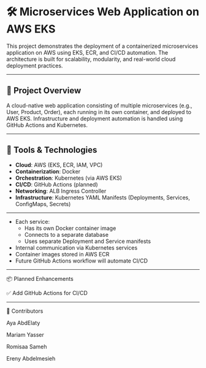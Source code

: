 # 🛠️ Microservices Web Application on AWS EKS

This project demonstrates the deployment of a containerized microservices application on AWS using EKS, ECR, and CI/CD automation. The architecture is built for scalability, modularity, and real-world cloud deployment practices.

---

## 🚀 Project Overview

A cloud-native web application consisting of multiple microservices (e.g., User, Product, Order), each running in its own container, and deployed to AWS EKS. Infrastructure and deployment automation is handled using GitHub Actions and Kubernetes.

---

## 🔧 Tools & Technologies

- **Cloud**: AWS (EKS, ECR, IAM, VPC)
- **Containerization**: Docker
- **Orchestration**: Kubernetes (via AWS EKS)
- **CI/CD**: GitHub Actions (planned)
- **Networking**: ALB Ingress Controller
- **Infrastructure**: Kubernetes YAML Manifests (Deployments, Services, ConfigMaps, Secrets)

---
- Each service:
  - Has its own Docker container image
  - Connects to a separate database
  - Uses separate Deployment and Service manifests
- Internal communication via Kubernetes services
- Container images stored in AWS ECR
- Future GitHub Actions workflow will automate CI/CD
  
---

📦 Planned Enhancements

✅ Add GitHub Actions for CI/CD

---

🤝 Contributors

Aya AbdElaty

Mariam Yasser

Romisaa Sameh

Ereny Abdelmesieh
